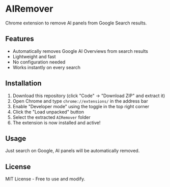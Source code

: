 # AIRemover

Chrome extension to remove AI panels from Google Search results.

## Features

- Automatically removes Google AI Overviews from search results
- Lightweight and fast
- No configuration needed
- Works instantly on every search

## Installation

1. Download this repository (click "Code" → "Download ZIP" and extract it)
2. Open Chrome and type `chrome://extensions/` in the address bar
3. Enable "Developer mode" using the toggle in the top right corner
4. Click the "Load unpacked" button
5. Select the extracted `AIRemover` folder
6. The extension is now installed and active!

## Usage

Just search on Google, AI panels will be automatically removed.

## License

MIT License - Free to use and modify.
